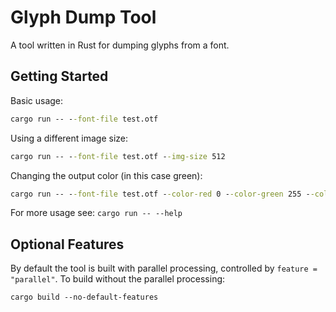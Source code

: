 # Glyph Dump Tool

A tool written in Rust for dumping glyphs from a font.

## Getting Started

Basic usage:

```cmd
cargo run -- --font-file test.otf
```

Using a different image size:

```cmd
cargo run -- --font-file test.otf --img-size 512
```

Changing the output color (in this case green):

```cmd
cargo run -- --font-file test.otf --color-red 0 --color-green 255 --color-blue 0
```

For more usage see: `cargo run -- --help`

## Optional Features

By default the tool is built with parallel processing, controlled by `feature = "parallel"`.  To build without the parallel processing:

```
cargo build --no-default-features
```
